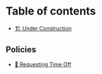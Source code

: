 # Table of contents

* [🏗️ Under Construction](README.md)

## Policies

* [🌴 Requesting Time Off](policies/requesting-time-off.md)
